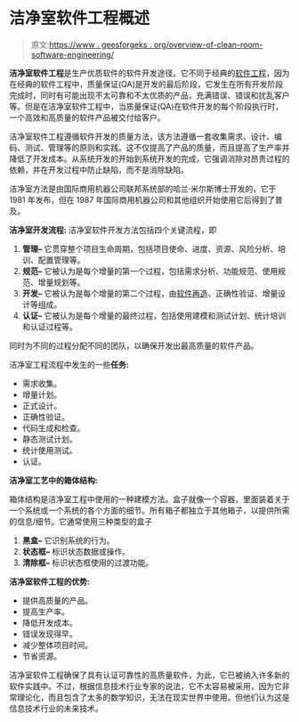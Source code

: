 # 洁净室软件工程概述

> 原文:[https://www . geesforgeks . org/overview-of-clean-room-software-engineering/](https://www.geeksforgeeks.org/overview-of-clean-room-software-engineering/)

**洁净室软件工程**是生产优质软件的软件开发途径。它不同于经典的[软件工程](https://www.geeksforgeeks.org/software-engineering-introduction-to-software-engineering/)，因为在经典的软件工程中，质量保证(QA)是开发的最后阶段，它发生在所有开发阶段完成时，同时有可能出现不太可靠和不太优质的产品，充满错误、错误和扰乱客户等。但是在洁净室软件工程中，当质量保证(QA)在软件开发的每个阶段执行时，一个高效和高质量的软件产品被交付给客户。

洁净室软件工程遵循软件开发的质量方法，该方法遵循一套收集需求、设计、编码、测试、管理等的原则和实践。这不仅提高了产品的质量，而且提高了生产率并降低了开发成本。从系统开发的开始到系统开发的完成，它强调消除对昂贵过程的依赖，并在开发过程中防止缺陷，而不是消除缺陷。

洁净室方法是由国际商用机器公司联邦系统部的哈兰·米尔斯博士开发的，它于 1981 年发布，但在 1987 年国际商用机器公司和其他组织开始使用它后得到了普及。

**洁净室开发流程:**
洁净室软件开发方法包括四个关键流程，即

1.  **管理–**
    它贯穿整个项目生命周期，包括项目使命、进度、资源、风险分析、培训、配置管理等。
2.  **规范–**
    它被认为是每个增量的第一个过程，包括需求分析、功能规范、使用规范、增量规划等。
3.  **开发–**
    它被认为是每个增量的第二个过程，由[软件再造](https://www.geeksforgeeks.org/software-engineering-re-engineering/)、正确性验证、增量设计等组成。
4.  **认证–**
    它被认为是每个增量的最终过程，包括使用建模和测试计划、统计培训和认证过程等。

同时为不同的过程分配不同的团队，以确保开发出最高质量的软件产品。

洁净室工程流程中发生的一些**任务:**

*   需求收集。
*   增量计划。
*   正式设计。
*   正确性验证。
*   代码生成和检查。
*   静态测试计划。
*   统计使用测试。
*   认证。

**洁净室工艺中的箱体结构:**

箱体结构是洁净室工程中使用的一种建模方法。盒子就像一个容器，里面装着关于一个系统或一个系统的各个方面的细节。所有箱子都独立于其他箱子，以提供所需的信息/细节。它通常使用三种类型的盒子

1.  **黑盒–**
    它识别系统的行为。
2.  **状态框–**
    标识状态数据或操作。
3.  **清除框–**
    标识状态框使用的过渡功能。

**洁净室软件工程的优势:**

*   提供高质量的产品。
*   提高生产率。
*   降低开发成本。
*   错误发现得早。
*   减少整体项目时间。
*   节省资源。

洁净室软件工程确保了具有认证可靠性的高质量软件，为此，它已被纳入许多新的软件实践中。不过，根据信息技术行业专家的说法，它不太容易被采用，因为它非常理论化，而且包含了太多的数学知识，无法在现实世界中使用。但他们认为这是信息技术行业的未来技术。